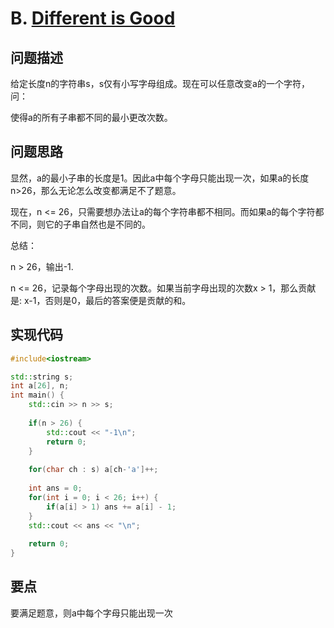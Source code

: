 # B. [Different is Good](https://codeforces.com/problemset/problem/672/B)

## 问题描述

给定长度n的字符串s，s仅有小写字母组成。现在可以任意改变a的一个字符，问：



使得a的所有子串都不同的最小更改次数。



## 问题思路

显然，a的最小子串的长度是1。因此a中每个字母只能出现一次，如果a的长度n>26，那么无论怎么改变都满足不了题意。



现在，n <= 26，只需要想办法让a的每个字符串都不相同。而如果a的每个字符都不同，则它的子串自然也是不同的。



总结：

n > 26，输出-1.

n <= 26，记录每个字母出现的次数。如果当前字母出现的次数x > 1，那么贡献是: x-1，否则是0，最后的答案便是贡献的和。



## 实现代码

```c++
#include<iostream>

std::string s;
int a[26], n;
int main() {
	std::cin >> n >> s;
	
	if(n > 26) {
		std::cout << "-1\n";
		return 0;
	}
	
	for(char ch : s) a[ch-'a']++;
	
	int ans = 0;
	for(int i = 0; i < 26; i++) {
		if(a[i] > 1) ans += a[i] - 1;
	}
	std::cout << ans << "\n";
	
	return 0;
} 
```



## 要点

要满足题意，则a中每个字母只能出现一次